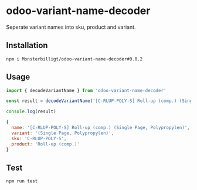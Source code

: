# odoo-variant-name-decoder

Seperate variant names into sku, product and variant.

## Installation

`npm i Monsterbilligt/odoo-variant-name-decoder#0.0.2`

## Usage

```js
import { decodeVariantName } from 'odoo-variant-name-decoder'

const result = decodeVariantName('[C-RLUP-POLY-S] Roll-up (comp.) (Single Page, Polypropylen)')

console.log(result)

{
  name: '[C-RLUP-POLY-S] Roll-up (comp.) (Single Page, Polypropylen)',
  variant: '(Single Page, Polypropylen)',
  sku: 'C-RLUP-POLY-S',
  product: 'Roll-up (comp.)'
}
```

## Test

`npm run test`

